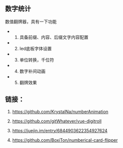 <!-- digitscroll文档 -->
## 数字统计
数值翻牌器，具有一下功能
* 1. 具备前缀、内容、后缀文字内容配置
* 2. led底板字体设置
* 3. 单位转换，千位符
* 4. 数字补间动画
* 5. 翻牌效果


## 链接：
1. https://github.com/KrystalNa/numberAnimation
2. https://github.com/gitWhatever/vue-digitroll
3. https://juejin.im/entry/6844903622354927624

4. https://github.com/BoxiTon/numberical-card-flipper
